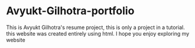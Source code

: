 # Avyukt-Gilhotra-portfolio
This is Avyukt Gilhotra's resume project, this is only a project in a tutorial. this website was created entirely using html. I hope you enjoy exploring my website
